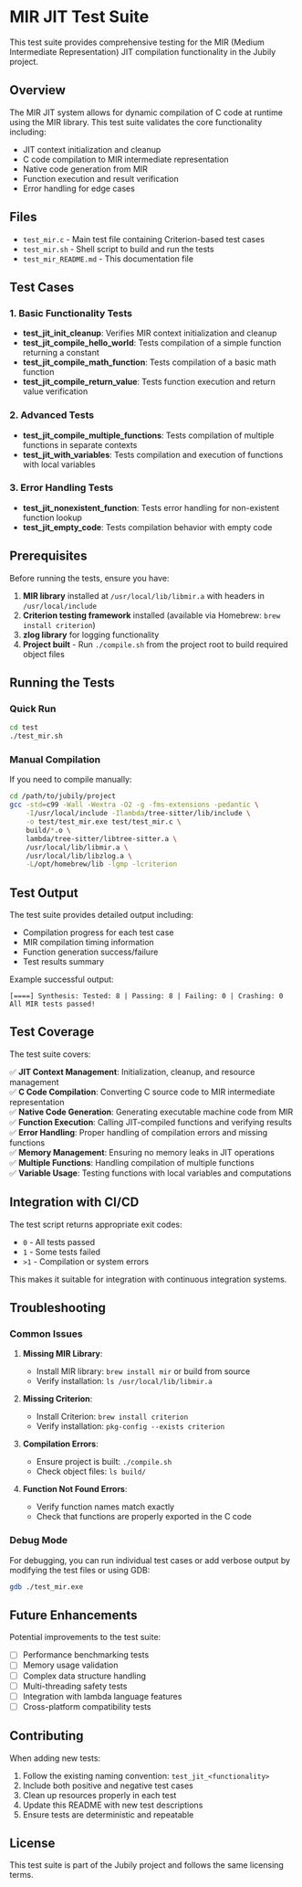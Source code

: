 # MIR JIT Test Suite

This test suite provides comprehensive testing for the MIR (Medium Intermediate Representation) JIT compilation functionality in the Jubily project.

## Overview

The MIR JIT system allows for dynamic compilation of C code at runtime using the MIR library. This test suite validates the core functionality including:

- JIT context initialization and cleanup
- C code compilation to MIR intermediate representation
- Native code generation from MIR
- Function execution and result verification
- Error handling for edge cases

## Files

- `test_mir.c` - Main test file containing Criterion-based test cases
- `test_mir.sh` - Shell script to build and run the tests
- `test_mir_README.md` - This documentation file

## Test Cases

### 1. Basic Functionality Tests

- **test_jit_init_cleanup**: Verifies MIR context initialization and cleanup
- **test_jit_compile_hello_world**: Tests compilation of a simple function returning a constant
- **test_jit_compile_math_function**: Tests compilation of a basic math function
- **test_jit_compile_return_value**: Tests function execution and return value verification

### 2. Advanced Tests

- **test_jit_compile_multiple_functions**: Tests compilation of multiple functions in separate contexts
- **test_jit_with_variables**: Tests compilation and execution of functions with local variables

### 3. Error Handling Tests

- **test_jit_nonexistent_function**: Tests error handling for non-existent function lookup
- **test_jit_empty_code**: Tests compilation behavior with empty code

## Prerequisites

Before running the tests, ensure you have:

1. **MIR library** installed at `/usr/local/lib/libmir.a` with headers in `/usr/local/include`
2. **Criterion testing framework** installed (available via Homebrew: `brew install criterion`)
3. **zlog library** for logging functionality
4. **Project built** - Run `./compile.sh` from the project root to build required object files

## Running the Tests

### Quick Run

```bash
cd test
./test_mir.sh
```

### Manual Compilation

If you need to compile manually:

```bash
cd /path/to/jubily/project
gcc -std=c99 -Wall -Wextra -O2 -g -fms-extensions -pedantic \
    -I/usr/local/include -Ilambda/tree-sitter/lib/include \
    -o test/test_mir.exe test/test_mir.c \
    build/*.o \
    lambda/tree-sitter/libtree-sitter.a \
    /usr/local/lib/libmir.a \
    /usr/local/lib/libzlog.a \
    -L/opt/homebrew/lib -lgmp -lcriterion
```

## Test Output

The test suite provides detailed output including:
- Compilation progress for each test case
- MIR compilation timing information
- Function generation success/failure
- Test results summary

Example successful output:
```
[====] Synthesis: Tested: 8 | Passing: 8 | Failing: 0 | Crashing: 0 
All MIR tests passed!
```

## Test Coverage

The test suite covers:

✅ **JIT Context Management**: Initialization, cleanup, and resource management  
✅ **C Code Compilation**: Converting C source code to MIR intermediate representation  
✅ **Native Code Generation**: Generating executable machine code from MIR  
✅ **Function Execution**: Calling JIT-compiled functions and verifying results  
✅ **Error Handling**: Proper handling of compilation errors and missing functions  
✅ **Memory Management**: Ensuring no memory leaks in JIT operations  
✅ **Multiple Functions**: Handling compilation of multiple functions  
✅ **Variable Usage**: Testing functions with local variables and computations  

## Integration with CI/CD

The test script returns appropriate exit codes:
- `0` - All tests passed
- `1` - Some tests failed
- `>1` - Compilation or system errors

This makes it suitable for integration with continuous integration systems.

## Troubleshooting

### Common Issues

1. **Missing MIR Library**: 
   - Install MIR library: `brew install mir` or build from source
   - Verify installation: `ls /usr/local/lib/libmir.a`

2. **Missing Criterion**: 
   - Install Criterion: `brew install criterion`
   - Verify installation: `pkg-config --exists criterion`

3. **Compilation Errors**:
   - Ensure project is built: `./compile.sh`
   - Check object files: `ls build/`

4. **Function Not Found Errors**:
   - Verify function names match exactly
   - Check that functions are properly exported in the C code

### Debug Mode

For debugging, you can run individual test cases or add verbose output by modifying the test files or using GDB:

```bash
gdb ./test_mir.exe
```

## Future Enhancements

Potential improvements to the test suite:

- [ ] Performance benchmarking tests
- [ ] Memory usage validation
- [ ] Complex data structure handling
- [ ] Multi-threading safety tests
- [ ] Integration with lambda language features
- [ ] Cross-platform compatibility tests

## Contributing

When adding new tests:

1. Follow the existing naming convention: `test_jit_<functionality>`
2. Include both positive and negative test cases
3. Clean up resources properly in each test
4. Update this README with new test descriptions
5. Ensure tests are deterministic and repeatable

## License

This test suite is part of the Jubily project and follows the same licensing terms.
